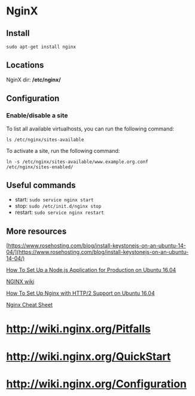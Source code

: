 # NginX

## Install

`sudo apt-get install nginx`

## Locations

NginX dir: **/etc/nginx/**

## Configuration


### Enable/disable a site

To list all available virtualhosts, you can run the following command:

`ls /etc/nginx/sites-available`	

To activate a site, run the following command:

`ln -s /etc/nginx/sites-available/www.example.org.conf /etc/nginx/sites-enabled/`

## Useful commands

* start: `sudo service nginx start`
* stop: `sudo /etc/init.d/nginx stop`
* restart: `sudo service nginx restart`

## More resources

[https://www.rosehosting.com/blog/install-keystonejs-on-an-ubuntu-14-04/](https://www.rosehosting.com/blog/install-keystonejs-on-an-ubuntu-14-04/)

[How To Set Up a Node.js Application for Production on Ubuntu 16.04](https://www.digitalocean.com/community/tutorials/how-to-set-up-a-node-js-application-for-production-on-ubuntu-16-04)

[NGINX wiki](https://www.nginx.com/resources/wiki/)

[How To Set Up Nginx with HTTP/2 Support on Ubuntu 16.04](https://www.digitalocean.com/community/tutorials/how-to-set-up-nginx-with-http-2-support-on-ubuntu-16-04)

[Nginx Cheat Sheet](https://gist.github.com/carlessanagustin/9509d0d31414804da03b)

# http://wiki.nginx.org/Pitfalls
# http://wiki.nginx.org/QuickStart
# http://wiki.nginx.org/Configuration
